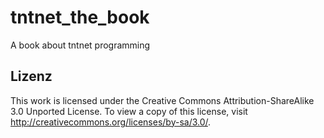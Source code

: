 tntnet_the_book
===============

A book about tntnet programming

Lizenz
------
This work is licensed under the Creative Commons Attribution-ShareAlike 3.0
Unported License. To view a copy of this license, visit
http://creativecommons.org/licenses/by-sa/3.0/.
